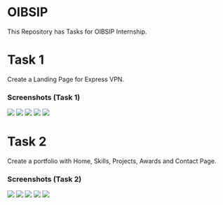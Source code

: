 # OIBSIP
This Repository has Tasks for OIBSIP Internship.

# Task 1
Create a Landing Page for Express VPN.


### Screenshots (Task 1)

<img src="https://github.com/anees-hussain5/OIBSIP/blob/master/Screenshots/Task%201/1.png">

<img src="https://github.com/anees-hussain5/OIBSIP/blob/master/Screenshots/Task%201/2.png">

<img src="https://github.com/anees-hussain5/OIBSIP/blob/master/Screenshots/Task%201/3.png">

<img src="https://github.com/anees-hussain5/OIBSIP/blob/master/Screenshots/Task%201/4.png">

<img src="https://github.com/anees-hussain5/OIBSIP/blob/master/Screenshots/Task%201/5.png">


# Task 2
Create a portfolio with Home, Skills, Projects, Awards and Contact Page.

### Screenshots (Task 2)

<img src="https://github.com/anees-hussain5/OIBSIP/blob/master/Screenshots/Task%202/1.png">

<img src="https://github.com/anees-hussain5/OIBSIP/blob/master/Screenshots/Task%202/2.png">

<img src="https://github.com/anees-hussain5/OIBSIP/blob/master/Screenshots/Task%202/3.png">

<img src="https://github.com/anees-hussain5/OIBSIP/blob/master/Screenshots/Task%202/4.png">

<img src="https://github.com/anees-hussain5/OIBSIP/blob/master/Screenshots/Task%202/5.png">
